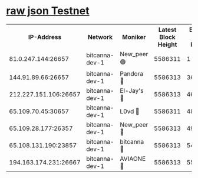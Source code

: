 [raw json Testnet](https://rpc-check.bcat.stavr.tech/bcat/rpc-bcat-result.json)
=


<table><tr><th>IP-Address</th><th>Network</th><th>Moniker</th><th>Latest Block Height</th><th>Earliest Block Height</th><th>Catching Up</th><th>Tx Index</th><th>Voting Power</th><th>Scan Time</th></tr><tr><td>81.0.247.144:26657</td><td>bitcanna-dev-1</td><td>New_peer 🟢</td><td>5586311</td><td>1</td><td>False</td><td>on</td><td>0</td><td>2023-12-19T23:51:27.350677804UTC</td></tr><tr><td>144.91.89.66:26657</td><td>bitcanna-dev-1</td><td>Pandora 🔴</td><td>5586313</td><td>3675711</td><td>False</td><td>on</td><td>2096387</td><td>2023-12-19T23:51:37.451886855UTC</td></tr><tr><td>212.227.151.106:26657</td><td>bitcanna-dev-1</td><td>El-Jay's 🔴</td><td>5586313</td><td>4670391</td><td>False</td><td>on</td><td>2218164</td><td>2023-12-19T23:51:34.273435472UTC</td></tr><tr><td>65.109.70.45:30657</td><td>bitcanna-dev-1</td><td>L0vd 🔴</td><td>5586311</td><td>4828155</td><td>False</td><td>on</td><td>7920</td><td>2023-12-19T23:51:27.754470822UTC</td></tr><tr><td>65.109.28.177:26357</td><td>bitcanna-dev-1</td><td>New_peer 🔴</td><td>5586313</td><td>4952911</td><td>False</td><td>on</td><td>2237067</td><td>2023-12-19T23:51:34.691952734UTC</td></tr><tr><td>65.108.131.190:23857</td><td>bitcanna-dev-1</td><td>bitcanna 🔴</td><td>5586313</td><td>5486313</td><td>False</td><td>off</td><td>82368</td><td>2023-12-19T23:51:35.137632450UTC</td></tr><tr><td>194.163.174.231:26667</td><td>bitcanna-dev-1</td><td>AVIAONE 🔴</td><td>5586313</td><td>5585781</td><td>False</td><td>on</td><td>1949865</td><td>2023-12-19T23:51:39.794331140UTC</td></tr></table>